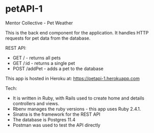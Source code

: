 # petAPI-1

Mentor Collective - Pet Weather

This is the back end component for the application.  It handles HTTP requests for pet data from the database.

REST API:
- GET / - returns all pets
- GET /:id - returns a single pet
- POST /addPet - adds a pet to the database

This app is hosted in Heroku at:  https://petapi-1.herokuapp.com

Tech:
- It is written in Ruby, with Rails used to create home and details controllers and views.
- Rbenv manages the ruby versions - this app uses Ruby 2.4.1.
- Sinatra is the framework for the REST API
- The database is Postgres 11.4
- Postman was used to test the API directly

